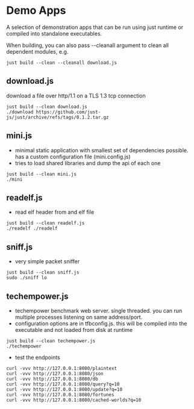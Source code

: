 # Demo Apps

A selection of demonstration apps that can be run using just runtime or compiled into standalone executables.

When building, you can also pass --cleanall argument to clean all dependent modules, e.g.

```
just build --clean --cleanall download.js
```

## download.js

download a file over http/1.1 on a TLS 1.3 tcp connection

```
just build --clean download.js
./download https://github.com/just-js/just/archive/refs/tags/0.1.2.tar.gz
```

## mini.js

- minimal static application with smallest set of dependencies possible.  has a custom configuration file (mini.config.js)
- tries to load shared libraries and dump the api of each one

```
just build --clean mini.js
./mini
```

## readelf.js

- read elf header from and elf file

```
just build --clean readelf.js
./readelf ./readelf
```

## sniff.js

- very simple packet sniffer

```
just build --clean sniff.js
sudo ./sniff lo
```

## techempower.js

- techempower benchmark web server. single threaded. you can run multiple processes listening on same address/port.
- configuration options are in tfbconfig.js. this will be compiled into the executable and not loaded from disk at runtime

```
just build --clean techempower.js
./techempower
```

- test the endpoints

```
curl -vvv http://127.0.0.1:8080/plaintext
curl -vvv http://127.0.0.1:8080/json
curl -vvv http://127.0.0.1:8080/db
curl -vvv http://127.0.0.1:8080/query?q=10
curl -vvv http://127.0.0.1:8080/update?q=10
curl -vvv http://127.0.0.1:8080/fortunes
curl -vvv http://127.0.0.1:8080/cached-worlds?q=10
```
